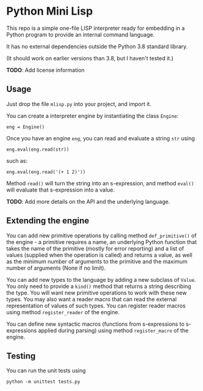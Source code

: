 # Python Mini Lisp

This repo is a simple one-file LISP interpreter ready for embedding in a Python program to provide an internal command language.

It has no external dependencies outside the Python 3.8 standard library.

(It should work on earlier versions than 3.8, but I haven't tested it.)

**TODO**: Add license information

## Usage

Just drop the file `mlisp.py` into your project, and import it.

You can create a interpreter engine by instantiating the class `Engine`:

    eng = Engine()

Once you have an engine `eng`, you can read and evaluate a string `str` using

    eng.eval(eng.read(str))

such as:

    eng.eval(eng.read('(+ 1 2)'))

Method `read()` will turn the string into an s-expression, and method `eval()` will evaluate that s-expression into a value.

**TODO**: Add more details on the API and the underlying language.


## Extending the engine

You can add new primitive operations by calling method `def_primitive()` of the engine - a primitive requires a name, an underlying Python function that takes the name of the primitive (mostly for error reporting) and a list of values (supplied when the operation is called) and returns a value, as well as the minimum number of arguments to the primitive and the maximum number of arguments (None if no limit).

You can add new types to the language by adding a new subclass of `Value`. You only need to provide a `kind()` method that returns a string describing the type. You will want new primitive operations to work with these new types. You may also want a reader macro that can read the external representation of values of such types. You can register reader macros using method `register_reader` of the engine.

You can define new syntactic macros (functions from s-expressions to s-expressions applied during parsing) using method `register_macro` of the engine.


## Testing

You can run the unit tests using

    python -m unittest tests.py

